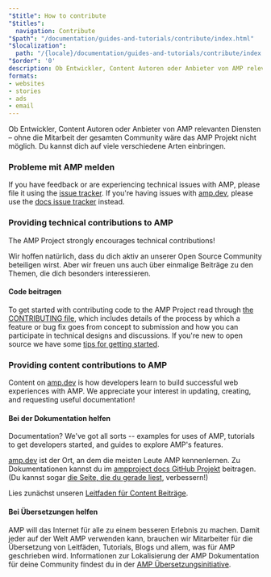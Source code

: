 ```yaml
---
"$title": How to contribute
"$titles":
  navigation: Contribute
"$path": "/documentation/guides-and-tutorials/contribute/index.html"
"$localization":
  path: "/{locale}/documentation/guides-and-tutorials/contribute/index.html"
"$order": '0'
description: Ob Entwickler, Content Autoren oder Anbieter von AMP relevanten Diensten – ohne die Mitarbeit der gesamten Community wäre das AMP Projekt nicht möglich.
formats:
- websites
- stories
- ads
- email
---
```


Ob Entwickler, Content Autoren oder Anbieter von AMP relevanten Diensten – ohne die Mitarbeit der gesamten Community wäre das AMP Projekt nicht möglich. Du kannst dich auf viele verschiedene Arten einbringen.

### Probleme mit AMP melden

If you have feedback or are experiencing technical issues with AMP, please file it using the [issue tracker](https://github.com/ampproject/amphtml/issues).  If you're having issues with [amp.dev](https://amp.dev), please use the [docs issue tracker](https://github.com/ampproject/docs/issues) instead.

### Providing technical contributions to AMP

The AMP Project strongly encourages technical contributions!

Wir hoffen natürlich, dass du dich aktiv an unserer Open Source Community beteiligen wirst. Aber wir freuen uns auch über einmalige Beiträge zu den Themen, die dich besonders interessieren.

#### Code beitragen

To get started with contributing code to the AMP Project read through [the CONTRIBUTING file](https://github.com/ampproject/amphtml/blob/master/CONTRIBUTING.md), which includes details of the process by which a feature or bug fix goes from concept to submission and how you can participate in technical designs and discussions.  If you're new to open source we have some [tips for getting started](https://github.com/ampproject/amphtml/blob/master/CONTRIBUTING.md#contributing-code).

### Providing content contributions to AMP

Content on [amp.dev](https://amp.dev) is how developers learn to build successful web experiences with AMP. We appreciate your interest in updating, creating, and requesting useful documentation!

#### Bei der Dokumentation helfen

Documentation? We've got all sorts -- examples for uses of AMP, tutorials to get developers started, and guides to explore AMP's features.

[amp.dev](https://amp.dev) ist der Ort, an dem die meisten Leute AMP kennenlernen. Zu Dokumentationen kannst du im [ampproject docs GitHub Projekt](https://github.com/ampproject/docs) beitragen. (Du kannst sogar [die Seite, die du gerade liest](https://github.com/ampproject/docs/blob/master/content/docs/contribute/contribute.md), verbessern!)

Lies zunächst unseren [Leitfaden für Content Beiträge](contribute-documentation/index.md?format=websites).

#### Bei Übersetzungen helfen

AMP will das Internet für alle zu einem besseren Erlebnis zu machen. Damit jeder auf der Welt AMP verwenden kann, brauchen wir Mitarbeiter für die Übersetzung von Leitfäden, Tutorials, Blogs und allem, was für AMP geschrieben wird. Informationen zur Lokalisierung der AMP Dokumentation für deine Community findest du in der [AMP Übersetzungsinitiative](https://github.com/ampproject/docs/blob/master/TRANSLATIONS.md).
